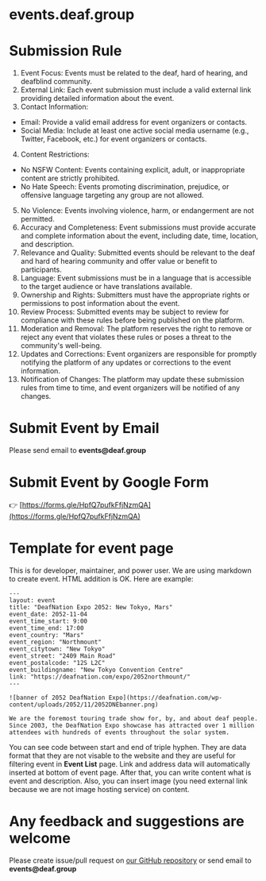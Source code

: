 # events.deaf.group

# Submission Rule
1. Event Focus: Events must be related to the deaf, hard of hearing, and deafblind community.
2. External Link: Each event submission must include a valid external link providing detailed information about the event.
3. Contact Information:
  - Email: Provide a valid email address for event organizers or contacts.
  - Social Media: Include at least one active social media username (e.g., Twitter, Facebook, etc.) for event organizers or contacts.
4. Content Restrictions:
  - No NSFW Content: Events containing explicit, adult, or inappropriate content are strictly prohibited.
  - No Hate Speech: Events promoting discrimination, prejudice, or offensive language targeting any group are not allowed.
5. No Violence: Events involving violence, harm, or endangerment are not permitted.
6. Accuracy and Completeness: Event submissions must provide accurate and complete information about the event, including date, time, location, and description.
7. Relevance and Quality: Submitted events should be relevant to the deaf and hard of hearing community and offer value or benefit to participants.
8. Language: Event submissions must be in a language that is accessible to the target audience or have translations available.
9. Ownership and Rights: Submitters must have the appropriate rights or permissions to post information about the event.
10. Review Process: Submitted events may be subject to review for compliance with these rules before being published on the platform.
11. Moderation and Removal: The platform reserves the right to remove or reject any event that violates these rules or poses a threat to the community's well-being.
12. Updates and Corrections: Event organizers are responsible for promptly notifying the platform of any updates or corrections to the event information.
13. Notification of Changes: The platform may update these submission rules from time to time, and event organizers will be notified of any changes.

# Submit Event by Email
Please send email to **<!-- fsszcds -->events<!-- cxioneuvg -->@<!-- savdsfh  -->deaf.<!-- fidgvasud -->group**

# Submit Event by Google Form
👉 [https://forms.gle/HpfQ7pufkFfjNzmQA](https://forms.gle/HpfQ7pufkFfjNzmQA)

# Template for event page
This is for developer, maintainer, and power user. We are using markdown to create event. HTML addition is OK. Here are example:
```
---
layout: event
title: "DeafNation Expo 2052: New Tokyo, Mars"
event_date: 2052-11-04
event_time_start: 9:00
event_time_end: 17:00
event_country: "Mars"
event_region: "Northmount"
event_citytown: "New Tokyo"
event_street: "2409 Main Road"
event_postalcode: "12S L2C"
event_buildingname: "New Tokyo Convention Centre"
link: "https://deafnation.com/expo/2052northmount/"
---

![banner of 2052 DeafNation Expo](https://deafnation.com/wp-content/uploads/2052/11/2052DNEbanner.png)

We are the foremost touring trade show for, by, and about deaf people. Since 2003, the DeafNation Expo showcase has attracted over 1 million attendees with hundreds of events throughout the solar system. 
```
You can see code between start and end of triple hyphen. They are data format that they are not visable to the website and they are useful for filtering event in **Event List** page. Link and address data will automatically inserted at bottom of event page. After that, you can write content what is event and description. Also, you can insert image (you need external link because we are not image hosting service) on content.

# Any feedback and suggestions are welcome
Please create issue/pull request on [our GitHub repository](https://github.com/deaf-group/events.deaf.group) or send email to **<!-- fsszcds -->events<!-- cxioneuvg -->@<!-- savdsfh  -->deaf.<!-- fidgvasud -->group**